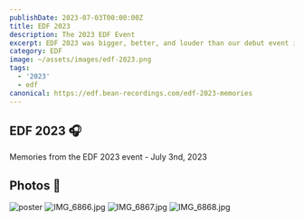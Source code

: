 ```yaml
---
publishDate: 2023-07-03T00:00:00Z
title: EDF 2023
description: The 2023 EDF Event
excerpt: EDF 2023 was bigger, better, and louder than our debut event in 2022!
category: EDF
image: ~/assets/images/edf-2023.png
tags:
  - '2023'
  - edf
canonical: https://edf.bean-recordings.com/edf-2023-memories
---
```


## EDF 2023 🎧

Memories from the EDF 2023 event - July 3nd, 2023

## Photos 📸

![poster](~/assets/images/edf-2023.png)
![IMG_6866.jpg](/assets/gallery/IMG_6866.jpg)
![IMG_6867.jpg](/assets/gallery/IMG_6867.jpg)
![IMG_6868.jpg](/assets/gallery/IMG_6868.jpg)
